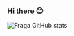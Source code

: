 ### Hi there 😊


![Fraga GitHub stats](https://github-readme-stats.vercel.app/api?username=EdilsonMaria&show_icons=true&theme=dark&count_private=true)

